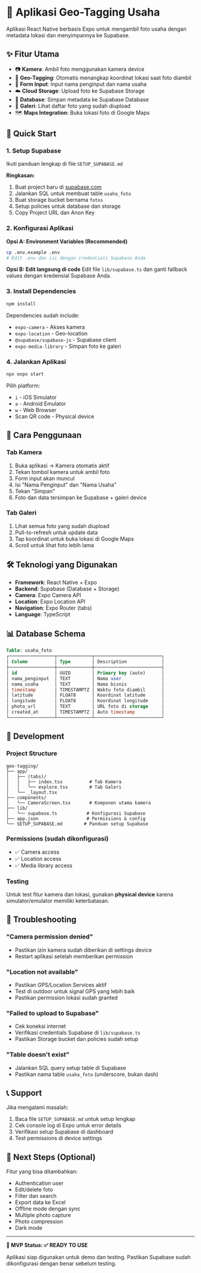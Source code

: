 # 📸 Aplikasi Geo-Tagging Usaha

Aplikasi React Native berbasis Expo untuk mengambil foto usaha dengan metadata lokasi dan menyimpannya ke Supabase.

## ✨ Fitur Utama

- 📷 **Kamera**: Ambil foto menggunakan kamera device
- 📍 **Geo-Tagging**: Otomatis menangkap koordinat lokasi saat foto diambil
- 📝 **Form Input**: Input nama penginput dan nama usaha
- ☁️ **Cloud Storage**: Upload foto ke Supabase Storage
- 💾 **Database**: Simpan metadata ke Supabase Database
- 📱 **Galeri**: Lihat daftar foto yang sudah diupload
- 🗺️ **Maps Integration**: Buka lokasi foto di Google Maps

## 🚀 Quick Start

### 1. Setup Supabase

Ikuti panduan lengkap di file `SETUP_SUPABASE.md`

**Ringkasan:**

1. Buat project baru di [supabase.com](https://supabase.com)
2. Jalankan SQL untuk membuat table `usaha_foto`
3. Buat storage bucket bernama `fotos`
4. Setup policies untuk database dan storage
5. Copy Project URL dan Anon Key

### 2. Konfigurasi Aplikasi

**Opsi A: Environment Variables (Recommended)**

```bash
cp .env.example .env
# Edit .env dan isi dengan credentials Supabase Anda
```

**Opsi B: Edit langsung di code**
Edit file `lib/supabase.ts` dan ganti fallback values dengan kredensial Supabase Anda.

### 3. Install Dependencies

```bash
npm install
```

Dependencies sudah include:

- `expo-camera` - Akses kamera
- `expo-location` - Geo-location
- `@supabase/supabase-js` - Supabase client
- `expo-media-library` - Simpan foto ke galeri

### 4. Jalankan Aplikasi

```bash
npx expo start
```

Pilih platform:

- `i` - iOS Simulator
- `a` - Android Emulator
- `w` - Web Browser
- Scan QR code - Physical device

## 📱 Cara Penggunaan

### Tab Kamera

1. Buka aplikasi → Kamera otomatis aktif
2. Tekan tombol kamera untuk ambil foto
3. Form input akan muncul
4. Isi "Nama Penginput" dan "Nama Usaha"
5. Tekan "Simpan"
6. Foto dan data tersimpan ke Supabase + galeri device

### Tab Galeri

1. Lihat semua foto yang sudah diupload
2. Pull-to-refresh untuk update data
3. Tap koordinat untuk buka lokasi di Google Maps
4. Scroll untuk lihat foto lebih lama

## 🛠 Teknologi yang Digunakan

- **Framework**: React Native + Expo
- **Backend**: Supabase (Database + Storage)
- **Camera**: Expo Camera API
- **Location**: Expo Location API
- **Navigation**: Expo Router (tabs)
- **Language**: TypeScript

## 📊 Database Schema

```sql
Table: usaha_foto
┌─────────────────┬─────────────┬─────────────────────────┐
│ Column          │ Type        │ Description             │
├─────────────────┼─────────────┼─────────────────────────┤
│ id              │ UUID        │ Primary key (auto)      │
│ nama_penginput  │ TEXT        │ Nama user               │
│ nama_usaha      │ TEXT        │ Nama bisnis             │
│ timestamp       │ TIMESTAMPTZ │ Waktu foto diambil      │
│ latitude        │ FLOAT8      │ Koordinat latitude      │
│ longitude       │ FLOAT8      │ Koordinat longitude     │
│ photo_url       │ TEXT        │ URL foto di storage     │
│ created_at      │ TIMESTAMPTZ │ Auto timestamp          │
└─────────────────┴─────────────┴─────────────────────────┘
```

## 🔧 Development

### Project Structure

```
geo-tagging/
├── app/
│   ├── (tabs)/
│   │   ├── index.tsx          # Tab Kamera
│   │   └── explore.tsx        # Tab Galeri
│   └── _layout.tsx
├── components/
│   └── CameraScreen.tsx       # Komponen utama kamera
├── lib/
│   └── supabase.ts           # Konfigurasi Supabase
├── app.json                  # Permissions & config
└── SETUP_SUPABASE.md        # Panduan setup Supabase
```

### Permissions (sudah dikonfigurasi)

- ✅ Camera access
- ✅ Location access
- ✅ Media library access

### Testing

Untuk test fitur kamera dan lokasi, gunakan **physical device** karena simulator/emulator memiliki keterbatasan.

## 🐛 Troubleshooting

### "Camera permission denied"

- Pastikan izin kamera sudah diberikan di settings device
- Restart aplikasi setelah memberikan permission

### "Location not available"

- Pastikan GPS/Location Services aktif
- Test di outdoor untuk signal GPS yang lebih baik
- Pastikan permission lokasi sudah granted

### "Failed to upload to Supabase"

- Cek koneksi internet
- Verifikasi credentials Supabase di `lib/supabase.ts`
- Pastikan Storage bucket dan policies sudah setup

### "Table doesn't exist"

- Jalankan SQL query setup table di Supabase
- Pastikan nama table `usaha_foto` (underscore, bukan dash)

## 📞 Support

Jika mengalami masalah:

1. Baca file `SETUP_SUPABASE.md` untuk setup lengkap
2. Cek console log di Expo untuk error details
3. Verifikasi setup Supabase di dashboard
4. Test permissions di device settings

## 🚀 Next Steps (Optional)

Fitur yang bisa ditambahkan:

- Authentication user
- Edit/delete foto
- Filter dan search
- Export data ke Excel
- Offline mode dengan sync
- Multiple photo capture
- Photo compression
- Dark mode

---

**🎯 MVP Status: ✅ READY TO USE**

Aplikasi siap digunakan untuk demo dan testing. Pastikan Supabase sudah dikonfigurasi dengan benar sebelum testing.
